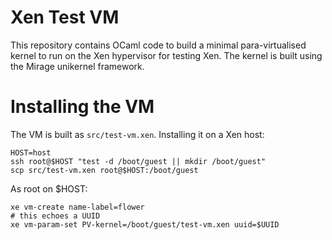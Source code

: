 
# Xen Test VM

This repository contains OCaml code to build a minimal
para-virtualised kernel to run on the Xen hypervisor for testing Xen. The
kernel is built using the Mirage unikernel framework.


# Installing the VM

The VM is built as `src/test-vm.xen`. Installing it on a Xen host:

    HOST=host
    ssh root@$HOST "test -d /boot/guest || mkdir /boot/guest"
    scp src/test-vm.xen root@$HOST:/boot/guest

As root on $HOST:

    xe vm-create name-label=flower
    # this echoes a UUID
    xe vm-param-set PV-kernel=/boot/guest/test-vm.xen uuid=$UUID
    

